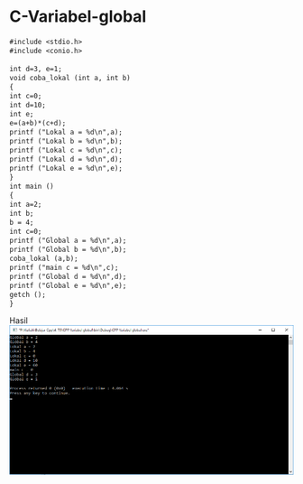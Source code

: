 # C-Variabel-global

    #include <stdio.h>
    #include <conio.h>

    int d=3, e=1;
    void coba_lokal (int a, int b)
    {
    int c=0;
    int d=10;
    int e;
    e=(a+b)*(c+d);
    printf ("Lokal a = %d\n",a);
    printf ("Lokal b = %d\n",b);
    printf ("Lokal c = %d\n",c);
    printf ("Lokal d = %d\n",d);
    printf ("Lokal e = %d\n",e);
    }
    int main ()
    {
    int a=2;
    int b;
    b = 4;
    int c=0;
    printf ("Global a = %d\n",a);
    printf ("Global b = %d\n",b);
    coba_lokal (a,b);
    printf ("main c = %d\n",c);
    printf ("Global d = %d\n",d);
    printf ("Global e = %d\n",e);
    getch ();
    }
    
Hasil
![img](https://github.com/Rafflesia3/C-Variabel-global/blob/master/C++%20Variabel%20global.png?raw=true)
